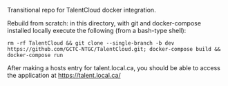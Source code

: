 
Transitional repo for TalentCloud docker integration.

Rebuild from scratch: in this directory, with git and docker-compose installed locally execute the following (from a bash-type shell):

`rm -rf TalentCloud && git clone --single-branch -b dev https://github.com/GCTC-NTGC/TalentCloud.git; docker-compose build && docker-compose run`

After making a hosts entry for talent.local.ca, you should be able to access the application at https://talent.local.ca/


